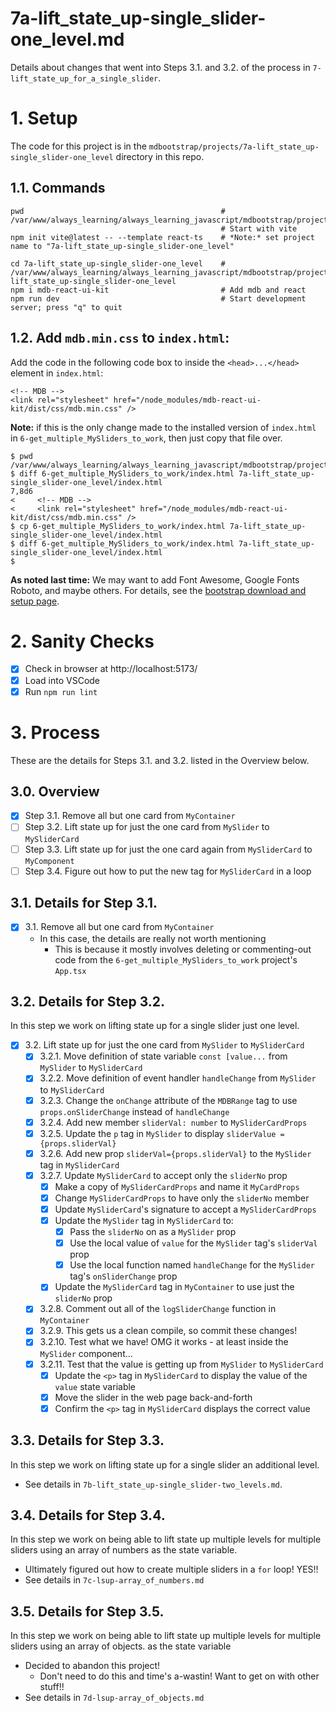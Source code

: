 
# 7a-lift_state_up-single_slider-one_level.md

Details about changes that went into Steps 3.1. and 3.2. of the process in `7-lift_state_up_for_a_single_slider`.

# 1. Setup

The code for this project is in the `mdbootstrap/projects/7a-lift_state_up-single_slider-one_level` directory in this repo.

## 1.1. Commands

```
pwd                                            # /var/www/always_learning/always_learning_javascript/mdbootstrap/projects
                                               # Start with vite
npm init vite@latest -- --template react-ts    # *Note:* set project name to "7a-lift_state_up-single_slider-one_level"

cd 7a-lift_state_up-single_slider-one_level    # /var/www/always_learning/always_learning_javascript/mdbootstrap/projects/7a-lift_state_up-single_slider-one_level
npm i mdb-react-ui-kit                         # Add mdb and react
npm run dev                                    # Start development server; press "q" to quit
```

## 1.2. Add `mdb.min.css` to `index.html`:

Add the code in the following code box to inside the `<head>...</head>` element in `index.html`:

```
<!-- MDB -->
<link rel="stylesheet" href="/node_modules/mdb-react-ui-kit/dist/css/mdb.min.css" />
```

**Note:** if this is the only change made to the installed version of `index.html` in `6-get_multiple_MySliders_to_work`,
then just copy that file over.

```
$ pwd
/var/www/always_learning/always_learning_javascript/mdbootstrap/projects
$ diff 6-get_multiple_MySliders_to_work/index.html 7a-lift_state_up-single_slider-one_level/index.html
7,8d6
<     <!-- MDB -->
<     <link rel="stylesheet" href="/node_modules/mdb-react-ui-kit/dist/css/mdb.min.css" />
$ cp 6-get_multiple_MySliders_to_work/index.html 7a-lift_state_up-single_slider-one_level/index.html
$ diff 6-get_multiple_MySliders_to_work/index.html 7a-lift_state_up-single_slider-one_level/index.html
$
```

**As noted last time:** We may want to add Font Awesome, Google Fonts Roboto, and maybe others.
For details, see the
[bootstrap download and setup page](https://mdbootstrap.com/learn/mdb-foundations/bootstrap/download-and-setup/).

# 2. Sanity Checks

- [x] Check in browser at http://localhost:5173/
- [x] Load into VSCode
- [x] Run `npm run lint`

# 3. Process

These are the details for Steps 3.1. and 3.2. listed in the Overview below.

## 3.0. Overview

- [x] Step 3.1. Remove all but one card from `MyContainer`
- [ ] Step 3.2. Lift state up for just the one card from `MySlider` to `MySliderCard`
- [ ] Step 3.3. Lift state up for just the one card again from `MySliderCard` to `MyComponent`
- [ ] Step 3.4. Figure out how to put the new tag for `MySliderCard` in a loop

## 3.1. Details for Step 3.1.

- [x] 3.1. Remove all but one card from `MyContainer`
  - In this case, the details are really not worth mentioning
    - This is because it mostly involves deleting or commenting-out code from the `6-get_multiple_MySliders_to_work` project's `App.tsx`

## 3.2. Details for Step 3.2.

In this step we work on lifting state up for a single slider just one level.

- [x] 3.2. Lift state up for just the one card from `MySlider` to `MySliderCard`
  - [x] 3.2.1. Move definition of state variable `const [value...` from `MySlider` to `MySliderCard`
  - [x] 3.2.2. Move definition of event handler `handleChange` from `MySlider` to `MySliderCard`
  - [x] 3.2.3. Change the `onChange` attribute of the `MDBRange` tag to use `props.onSliderChange` instead of `handleChange`
  - [x] 3.2.4. Add new member `sliderVal: number` to `MySliderCardProps`
  - [x] 3.2.5. Update the `p` tag in `MySlider` to display `sliderValue = {props.sliderVal}`
  - [x] 3.2.6. Add new prop `sliderVal={props.sliderVal}` to the `MySlider` tag in `MySliderCard`
  - [x] 3.2.7. Update `MySliderCard` to accept only the `sliderNo` prop
    - [x] Make a copy of `MySliderCardProps` and name it `MyCardProps`
    - [x] Change `MySliderCardProps` to have only the `sliderNo` member
    - [x] Update `MySliderCard`'s signature to accept a `MySliderCardProps`
    - [x] Update the `MySlider` tag in `MySliderCard` to:
      - [x] Pass the `sliderNo` on as a `MySlider` prop
      - [x] Use the local value of `value` for the `MySlider` tag's `sliderVal` prop
      - [x] Use the local function named `handleChange` for the `MySlider` tag's `onSliderChange` prop
    - [x] Update the `MySliderCard` tag in `MyContainer` to use just the `sliderNo` prop
  - [x] 3.2.8. Comment out all of the `logSliderChange` function in `MyContainer`
  - [x] 3.2.9. This gets us a clean compile, so commit these changes!
  - [x] 3.2.10. Test what we have!  OMG it works - at least inside the `MySlider` component...
  - [x] 3.2.11. Test that the value is getting up from `MySlider` to `MySliderCard`
    - [x] Update the `<p>` tag in `MySliderCard` to display the value of the `value` state variable
    - [x] Move the slider in the web page back-and-forth
    - [x] Confirm the `<p>` tag in `MySliderCard` displays the correct value

## 3.3. Details for Step 3.3.

In this step we work on lifting state up for a single slider an additional level.

- See details in `7b-lift_state_up-single_slider-two_levels.md`.

## 3.4. Details for Step 3.4.

In this step we work on being able to lift state up multiple levels for multiple sliders using an array of numbers
as the state variable.

- Ultimately figured out how to create multiple sliders in a `for` loop!  YES!!
- See details in `7c-lsup-array_of_numbers.md`

## 3.5. Details for Step 3.5.

In this step we work on being able to lift state up multiple levels for multiple sliders using an array of objects.
as the state variable

- Decided to abandon this project!
  - Don't need to do this and time's a-wastin!  Want to get on with other stuff!!
- See details in `7d-lsup-array_of_objects.md`

